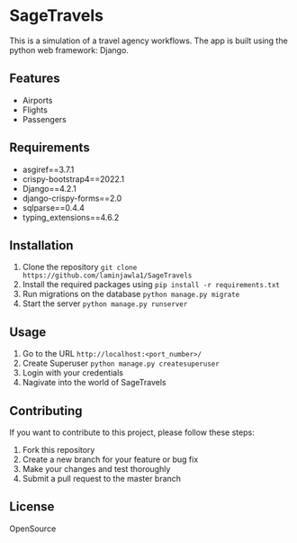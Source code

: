 # SageTravels

This is a simulation of a travel agency workflows. The app is built using the python web framework: Django.

## Features

- Airports
- Flights
- Passengers

## Requirements

- asgiref==3.7.1
- crispy-bootstrap4==2022.1
- Django==4.2.1
- django-crispy-forms==2.0
- sqlparse==0.4.4
- typing_extensions==4.6.2

## Installation

1. Clone the repository `git clone https://github.com/laminjawla1/SageTravels`
2. Install the required packages using `pip install -r requirements.txt`
3. Run migrations on the database `python manage.py migrate`
4. Start the server `python manage.py runserver`

## Usage

1. Go to the URL `http://localhost:<port_number>/`
2. Create Superuser `python manage.py createsuperuser`
3. Login with your credentials
4. Nagivate into the world of SageTravels

## Contributing

If you want to contribute to this project, please follow these steps:

1. Fork this repository
2. Create a new branch for your feature or bug fix
3. Make your changes and test thoroughly
4. Submit a pull request to the master branch

## License

OpenSource
